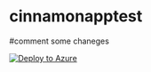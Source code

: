 # cinnamonapptest 
#comment
some chaneges

[![Deploy to Azure](http://azuredeploy.net/deploybutton.png)](https://azuredeploy.net/)
